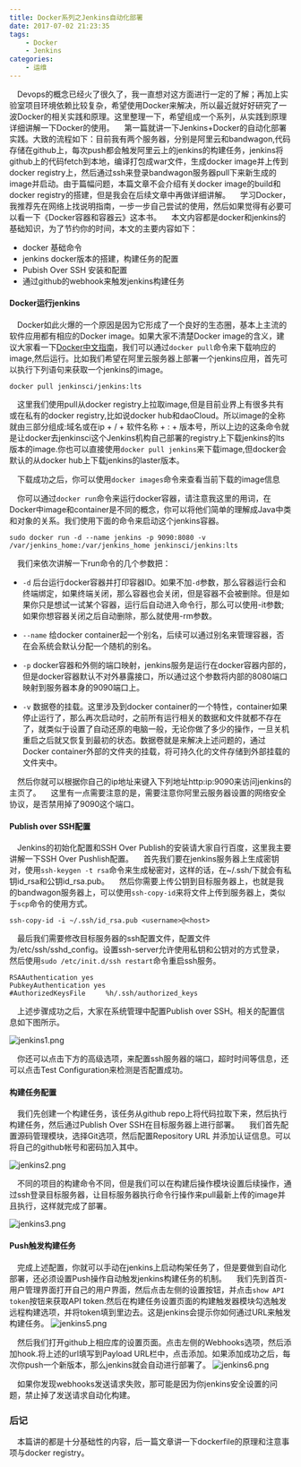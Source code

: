 ```yaml
---
title: Docker系列之Jenkins自动化部署
date: 2017-07-02 21:23:35
tags: 
	- Docker
	- Jenkins
categories:
	- 运维
---
```


 Devops的概念已经火了很久了，我一直想对这方面进行一定的了解；再加上实验室项目环境依赖比较复杂，希望使用Docker来解决，所以最近就好好研究了一波Docker的相关实践和原理。这里整理一下，希望组成一个系列，从实践到原理详细讲解一下Docker的使用。
 第一篇就讲一下Jenkins+Docker的自动化部署实践。大致的流程如下：目前我有两个服务器，分别是阿里云和bandwagon,代码存储在github上，每次push都会触发阿里云上的jenkins的构建任务，jenkins将github上的代码fetch到本地，编译打包成war文件，生成docker image并上传到docker registry上，然后通过ssh来登录bandwagon服务器pull下来新生成的image并启动。由于篇幅问题，本篇文章不会介绍有关docker image的build和docker registry的搭建，但是我会在后续文章中再做详细讲解。
 学习Docker，我推荐先在网络上找说明指南，一步一步自己尝试的使用，然后如果觉得有必要可以看一下《Docker容器和容器云》这本书。
 本文内容都是docker和jenkins的基础知识，为了节约你的时间，本文的主要内容如下：
- docker 基础命令
- jenkins docker版本的搭建，构建任务的配置
- Pubish Over SSH 安装和配置
- 通过github的webhook来触发jenkins构建任务


####  Docker运行jenkins
 Docker如此火爆的一个原因是因为它形成了一个良好的生态圈，基本上主流的软件应用都有相应的Docker image。如果大家不清楚Docker image的含义，建议大家看一下[Docker中文指南](https://www.gitbook.com/book/richardhc/chinese_docker/details)，我们可以通过`docker pull`命令来下载响应的image,然后运行。比如我们希望在阿里云服务器上部署一个jenkins应用，首先可以执行下列语句来获取一个jenkins的image。
```
docker pull jenkinsci/jenkins:lts
```
 这里我们使用pull从docker registry上拉取image,但是目前业界上有很多共有或在私有的docker registry,比如说docker hub和daoCloud。所以image的全称就由三部分组成:域名或在ip + / + 软件名称 + : + 版本号，所以上边的这条命令就是让docker去jenkinsci这个Jenkins机构自己部署的registry上下载jenkins的lts版本的image.你也可以直接使用`docker pull jenkins`来下载image,但docker会默认的从docker hub上下载jenkins的laster版本。

 下载成功之后，你可以使用`docker images`命令来查看当前下载的image信息

 你可以通过`docker run`命令来运行docker容器，请注意我这里的用词，在Docker中image和container是不同的概念，你可以将他们简单的理解成Java中类和对象的关系。我们使用下面的命令来启动这个jenkins容器。
```
sudo docker run -d --name jenkins -p 9090:8080 -v /var/jenkins_home:/var/jenkins_home jenkinsci/jenkins:lts
```
 我们来依次讲解一下run命令的几个参数把：
- `-d` 后台运行docker容器并打印容器ID。如果不加`-d`参数，那么容器运行会和终端绑定，如果终端关闭，那么容器也会关闭，但是容器不会被删除。但是如果你只是想试一试某个容器，运行后自动进入命令行，那么可以使用-it参数;如果你想容器关闭之后自动删除，那么就使用-rm参数。

- `--name` 给docker container起一个别名，后续可以通过别名来管理容器，否在会系统会默认分配一个随机的别名。

- `-p` docker容器和外侧的端口映射，jenkins服务是运行在docker容器内部的，但是docker容器默认不对外暴露接口，所以通过这个参数将内部的8080端口映射到服务器本身的9090端口上。

- `-v` 数据卷的挂载。这里涉及到docker container的一个特性，container如果停止运行了，那么再次启动时，之前所有运行相关的数据和文件就都不存在了，就类似于设置了自动还原的电脑一般，无论你做了多少的操作，一旦关机重启之后就又恢复到最初的状态。数据卷就是来解决上述问题的，通过Docker container外部的文件夹的挂载，将可持久化的文件存储到外部挂载的文件夹中。

 然后你就可以根据你自己的ip地址来键入下列地址http:ip:9090来访问jenkins的主页了。
&emsp;这里有一点需要注意的是，需要注意你阿里云服务器设置的网络安全协议，是否禁用掉了9090这个端口。

#### Publish over SSH配置
&emsp;Jenkins的初始化配置和SSH Over Publish的安装请大家自行百度，这里我主要讲解一下SSH Over Pushlish配置。
&emsp;首先我们要在jenkins服务器上生成密钥对，使用`ssh-keygen -t rsa`命令来生成秘密对，这样的话，在~/.ssh/下就会有私钥id_rsa和公钥id_rsa.pub。
&emsp;然后你需要上传公钥到目标服务器上，也就是我的bandwagon服务器上，可以使用`ssh-copy-id`来将文件上传到服务器上，类似于`scp`命令的使用方式。
```
ssh-copy-id -i ~/.ssh/id_rsa.pub <username>@<host>
```
&emsp;最后我们需要修改目标服务器的ssh配置文件，配置文件为/etc/ssh/sshd_config。设置ssh-server允许使用私钥和公钥对的方式登录，然后使用`sudo /etc/init.d/ssh restart`命令重启ssh服务。
```
RSAAuthentication yes
PubkeyAuthentication yes
#AuthorizedKeysFile     %h/.ssh/authorized_keys
```
&emsp;上述步骤成功之后，大家在系统管理中配置Publish over SSH。相关的配置信息如下图所示。

![jenkins1.png](http://7xrxif.com1.z0.glb.clouddn.com/201772-docker-jenkins1.png)

&emsp;你还可以点击下方的高级选项，来配置ssh服务器的端口，超时时间等信息，还可以点击Test Configuration来检测是否配置成功。

#### 构建任务配置
&emsp;我们先创建一个构建任务，该任务从github repo上将代码拉取下来，然后执行构建任务，然后通过Publish Over SSH在目标服务器上进行部署。
&emsp;我们首先配置源码管理模块，选择Git选项，然后配置Repository URL 并添加认证信息。可以将自己的github帐号和密码加入其中。

![jenkins2.png](http://7xrxif.com1.z0.glb.clouddn.com/201772-docker-jenkins2.png)


&emsp;不同的项目的构建命令不同，但是我们可以在构建后操作模块设置后续操作，通过ssh登录目标服务器，让目标服务器执行命令行操作来pull最新上传的image并且执行，这样就完成了部署。


![jenkins3.png](http://7xrxif.com1.z0.glb.clouddn.com/201772-docker-jenkins3.png)

#### Push触发构建任务
&emsp;完成上述配置，你就可以手动在jenkins上启动构架任务了，但是要做到自动化部署，还必须设置Push操作自动触发jenkins构建任务的机制。
&emsp;我们先到首页-用户管理界面打开自己的用户界面，然后点击左侧的设置按钮，并点击`show API token`按钮来获取API token.然后在构建任务设置页面的构建触发器模块勾选触发远程构建选项，并将token填到里边去。这是jenkins会提示你如何通过URL来触发构建任务。
![jenkins5.png](http://7xrxif.com1.z0.glb.clouddn.com/201772-docker-jenkins5.png)

&emsp;然后我们打开github上相应库的设置页面。点击左侧的Webhooks选项，然后添加hook.将上述的url填写到Payload URL栏中，点击添加。如果添加成功之后，每次你push一个新版本，那么jenkins就会自动进行部署了。
![jenkins6.png](http://7xrxif.com1.z0.glb.clouddn.com/201772-docker-jenkins6.png)

&emsp;如果你发现webhooks发送请求失败，那可能是因为你jenkins安全设置的问题，禁止掉了发送请求自动化构建。

### 后记
&emsp;本篇讲的都是十分基础性的内容，后一篇文章讲一下dockerfile的原理和注意事项与docker registry。

